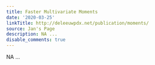 ```yaml
---
title: Faster Multivariate Moments
date: '2020-03-25'
linkTitle: http://deleeuwpdx.net/publication/moments/
source: Jan's Page
description: NA ...
disable_comments: true
---
```

NA ...